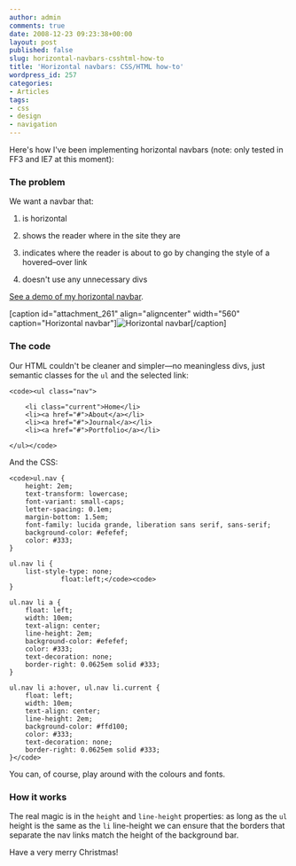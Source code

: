 ```yaml
---
author: admin
comments: true
date: 2008-12-23 09:23:38+00:00
layout: post
published: false
slug: horizontal-navbars-csshtml-how-to
title: 'Horizontal navbars: CSS/HTML how-to'
wordpress_id: 257
categories:
- Articles
tags:
- css
- design
- navigation
---
```


Here's how I've been implementing horizontal navbars (note: only tested in FF3 and IE7 at this moment):


### The problem


We want a navbar that:



	
  1. is horizontal

	
  2. shows the reader where in the site they are

	
  3. indicates where the reader is about to go by changing the style of a hovered–over link

	
  4. doesn't use any unnecessary divs


[See a demo of my horizontal navbar](http://leonpaternoster.com/labs/navbar/).

[caption id="attachment_261" align="aligncenter" width="560" caption="Horizontal navbar"]![Horizontal navbar](http://leonpaternoster.com/wp-content/uploads/2008/12/navbar.png)[/caption]


### The code


Our HTML couldn't be cleaner and simpler—no meaningless divs, just semantic classes for the `ul` and the selected link:

    
    <code><ul class="nav">
    
    	<li class="current">Home</li>
    	<li><a href="#">About</a></li>
    	<li><a href="#">Journal</a></li>
    	<li><a href="#">Portfolio</a></li>
    
    </ul></code>


And the CSS:

    
    <code>ul.nav {
    	height: 2em;
    	text-transform: lowercase;
    	font-variant: small-caps;
    	letter-spacing: 0.1em;
    	margin-bottom: 1.5em;
    	font-family: lucida grande, liberation sans serif, sans-serif;
    	background-color: #efefef;
    	color: #333;
    }
    
    ul.nav li {
    	list-style-type: none;
                 float:left;</code><code>
    }
    
    ul.nav li a {
    	float: left;
    	width: 10em;
    	text-align: center;
    	line-height: 2em;
    	background-color: #efefef;
    	color: #333;
    	text-decoration: none;
    	border-right: 0.0625em solid #333;
    }
    
    ul.nav li a:hover, ul.nav li.current {
    	float: left;
    	width: 10em;
    	text-align: center;
    	line-height: 2em;
    	background-color: #ffd100;
    	color: #333;
    	text-decoration: none;
    	border-right: 0.0625em solid #333;
    }</code>


You can, of course, play around with the colours and fonts.


### How it works


The real magic is in the `height` and `line-height` properties: as long as the `ul` height is the same as the `li` line-height we can ensure that the borders that separate the nav links match the height of the background bar.

Have a very merry Christmas!
